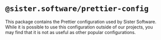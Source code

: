 # `@sister.software/prettier-config`

This package contains the Prettier configuration used by Sister Software.
While it is possible to use this configuration outside of our projects,
you may find that it is not as useful as other popular configurations.
